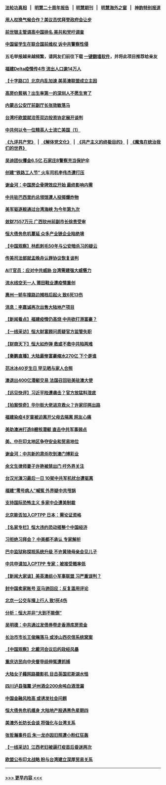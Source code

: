 #### [法轮功真相](https://github.com/gfw-breaker/truth/blob/master/README.md?t=0) &nbsp;&nbsp;|&nbsp;&nbsp; [明慧二十周年报告](https://github.com/gfw-breaker/mh-reports/blob/master/README.md?t=0) &nbsp;&nbsp;|&nbsp;&nbsp;[明慧期刊](https://github.com/gfw-breaker/mh-qikan) &nbsp;&nbsp;|&nbsp;&nbsp; [明慧海外之窗](https://github.com/gfw-breaker/mh-news/blob/master/README.md?t=0) &nbsp;&nbsp;|&nbsp;&nbsp; [神韵特别报道](https://github.com/gfw-breaker/mh-news/blob/master/shenyun.md?t=0)
#### [用人权换气候合作？美议员忧拜登政府会让步](../pages/nsc413/n13243972.md?t=09190150) 
#### [前世银主管调高中国排名 美共和党吁调查](../pages/nsc413/n13243777.md?t=09190150) 
#### [中国留学生在联合国前维权 诉中共警察性侵](../pages/nsc413/n13243381.md?t=09190150) 
#### 五毛举报越来越频繁，请网友们前往下载 [一键翻墙软件](https://github.com/gfw-breaker/ssr-accounts)，并将此项目推荐给亲友
#### [福建Delta疫情传4市 流出人口逾14万人](../pages/nsc413/n13243430.md?t=09190150) 
#### [【十字路口】北京内乱加速 美英澳联盟成立主因](../pages/nsc413/n13243637.md?t=09190150) 
#### [高房价惹祸？出生率第一的深圳人不愿生育了](../pages/nsc413/n13243308.md?t=09190150) 
#### [内蒙古公安厅前副厅长张效敏落马](../pages/nsc413/n13243506.md?t=09190150) 
#### [台湾吁欧盟就洽签双边投资协定展开谈判](../pages/nsc413/n13243441.md?t=09190150) 
#### [中共何以令一位精英人士流亡美国（1）](../pages/nsc413/n13240636.md?t=09190150) 
#### [《九评共产党》](https://github.com/begood0513/9ping.md/blob/master/README.md) &nbsp;|&nbsp; [《解体党文化》](../../../../jtdwh.md/blob/master/README.md)  &nbsp;|&nbsp; [《共产主义的终极目的》](../../../../gczydzjmd.md/blob/master/README.md) &nbsp;|&nbsp; [《魔鬼在统治我们的世界》](../../../../mgztzwmdsj.md/blob/master/README.md) 
#### [吴迪团伙攫金6.5亿 石家庄8警察充当保护伞](../pages/nsc413/n13243423.md?t=09190150) 
#### [创建“铁路工人节” 火车司机李伟杰遭打压](../pages/nsc413/n13243241.md?t=09190150) 
#### [谢金河：中国房企骨牌效应开始 最终影响内需](../pages/nsc413/n13243341.md?t=09190150) 
#### [中共驻巴西里约总领馆遭人投掷爆炸物](../pages/nsc413/n13243350.md?t=09190150) 
#### [美军驱逐舰通过台湾海峡 为今年第九次](../pages/nsc413/n13243080.md?t=09190150) 
#### [敛财7557万元 广西钦州前副市长徐贵受审](../pages/nsc413/n13243246.md?t=09190150) 
#### [恒大债务危机蔓延 众多产业链企业陷绝境](../pages/nsc413/n13243092.md?t=09190150) 
#### [【中国观察】林彪刺毛50年与公安暗杀习的疑云](../pages/nsc413/n13243075.md?t=09190150) 
#### [传美司法部就孟晚舟认罪协议恢复谈判](../pages/nsc413/n13242972.md?t=09190150) 
#### [AIT官员：应对中共威胁 台湾需建强大威慑力](../pages/nsc413/n13242895.md?t=09190150) 
#### [流水线空无一人 莆田鞋业遭疫情重创](../pages/nsc413/n13242789.md?t=09190150) 
#### [惠州一轿车撞路边摊档后起火 致6死13伤](../pages/nsc413/n13242886.md?t=09190150) 
#### [消息：李嘉诚再次出售大陆地产项目](../pages/nsc413/n13242870.md?t=09190150) 
#### [【新闻看点】福建疫情仍高烧 中共欲打港富豪？](../pages/nsc413/n13242431.md?t=09190150) 
#### [【一线采访】恒大财富顾问质疑官方监管失职](../pages/nsc413/n13242539.md?t=09190150) 
#### [【财商天下】恒大如炸弹 救或不救中共陷两难](../pages/nsc413/n13242167.md?t=09190150) 
#### [【秦鹏直播】大陆最惨富豪缩水270亿 下个是谁](../pages/nsc413/n13242516.md?t=09190150) 
#### [范冰冰40岁生日 罕见晒与家人合照](../pages/nsc413/n13242350.md?t=09190150) 
#### [澳退出400亿潜艇交易 法国召回驻美驻澳大使](../pages/nsc413/n13242498.md?t=09190150) 
#### [【远见快评】习近平险遭袭击？官方放猛料泄底](../pages/nsc413/n13242494.md?t=09190150) 
#### [【拍案惊奇】华尔街大佬进京救火？许家印两出路](../pages/nsc413/n13242418.md?t=09190150) 
#### [福建染疫4岁童被迫离开父母去隔离 网友心痛](../pages/nsc413/n13242410.md?t=09190150) 
#### [美助澳洲打造8艘核潜艇 直击中共军事弱点](../pages/nsc413/n13242327.md?t=09190150) 
#### [美、中在印太地区争夺安全和贸易地位](../pages/nsc413/n13242347.md?t=09190150) 
#### [谢金河：中共新的肃杀吹到澳门博彩业](../pages/nsc413/n13242232.md?t=09190150) 
#### [余文生律师妻子许艳被禁出门 吁外界关注](../pages/nsc413/n13241660.md?t=09190150) 
#### [台汉光演习最后一日 10架中共军机扰台遭驱离](../pages/nsc413/n13242080.md?t=09190150) 
#### [福建“零号病人”喊冤 外界疑中共甩锅](../pages/nsc413/n13242057.md?t=09190150) 
#### [支持国际恐怖主义 多家中企遭美制裁](../pages/nsc413/n13242199.md?t=09190150) 
#### [北京能否加入CPTPP 日本：需论证资格](../pages/nsc413/n13241958.md?t=09190150) 
#### [【名家专栏】恒大违约恐动摇整个中国经济](../pages/nsc413/n13241783.md?t=09190150) 
#### [习拒绝习拜会？ 中美都不承认 专家解析](../pages/nsc413/n13241370.md?t=09190150) 
#### [巴中监狱称探视系统升级 不许黄琦母亲会见儿子](../pages/nsc413/n13241453.md?t=09190150) 
#### [中共申请加入CPTPP 专家：被接受概率低](../pages/nsc413/n13241502.md?t=09190150) 
#### [【新闻大家谈】美英澳组小军事联盟 习严重误判？](../pages/nsc413/n13241518.md?t=09190150) 
#### [封中国卖家账号 亚马逊回应：反复滥用评论](../pages/nsc413/n13240998.md?t=09190150) 
#### [北京一公交车撞上行人 致1死4伤](../pages/nsc413/n13241331.md?t=09190150) 
#### [分析：恒大并非“大到不能倒”](../pages/nsc413/n13240806.md?t=09190150) 
#### [吴明德：中共通过发债券卷走香港库房资金](../pages/nsc413/n13240965.md?t=09190150) 
#### [长治市市长王俊飚落马 或涉山西农信系统窝案](../pages/nsc413/n13241025.md?t=09190150) 
#### [【中国观察】北戴河会议后的政经风暴](../pages/nsc413/n13240248.md?t=09190150) 
#### [重庆访民向中央督导组伸冤遭抓捕](../pages/nsc413/n13240672.md?t=09190150) 
#### [大陆女子藉网路摄影机 目击英国尼斯湖水怪](../pages/nsc413/n13240906.md?t=09190150) 
#### [四川泸县强震 泸州酒企200余吨白酒泄漏](../pages/nsc413/n13240953.md?t=09190150) 
#### [中国金融风险高 或诱发社会问题](../pages/nsc413/n13240048.md?t=09190150) 
#### [恒大债务危机缠身 大陆地产股遇黑色星期四](../pages/nsc413/n13240305.md?t=09190150) 
#### [美澳外长防长会谈 将强化与台湾关系](../pages/nsc413/n13240585.md?t=09190150) 
#### [张哲瀚事件后 朱一龙亦因旧照遭小粉红狂轰](../pages/nsc413/n13239828.md?t=09190150) 
#### [【一线采访】江西老妇被逼打疫苗后昏迷两次](../pages/nsc413/n13240487.md?t=09190150) 
#### [欧盟公布印太战略 盼与台湾建立深厚贸易关系](../pages/nsc413/n13240491.md?t=09190150) 

----
#### [ >>> 更早内容 <<< ](../indexes/nsc413-earlier.md)
